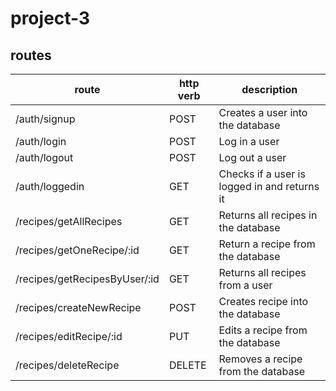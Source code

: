 # project-3

## routes

| route | http verb | description |
| ------------- | ------------- | ------------- |
| /auth/signup  | POST  | Creates a user into the database  |
| /auth/login  | POST  | Log in a user  |
| /auth/logout  | POST  | Log out a user  |
| /auth/loggedin  | GET  | Checks if a user is logged in and returns it  |
| /recipes/getAllRecipes  | GET  | Returns all recipes in the database  |
| /recipes/getOneRecipe/:id  | GET  | Return a recipe from the database  |
| /recipes/getRecipesByUser/:id  | GET  | Returns all recipes from a user  |
| /recipes/createNewRecipe  | POST  | Creates recipe into the database |
| /recipes/editRecipe/:id  | PUT  | Edits a recipe from the database  |
| /recipes/deleteRecipe  | DELETE  | Removes a recipe from the database  |


